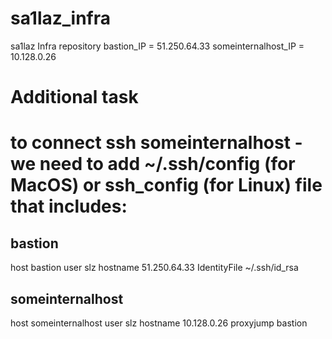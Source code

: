 # sa1laz_infra
sa1laz Infra repository
bastion_IP = 51.250.64.33
someinternalhost_IP = 10.128.0.26

# Additional task
# to connect ssh someinternalhost - we need to add ~/.ssh/config (for MacOS) or ssh_config (for Linux) file that includes:
## bastion
host bastion
	user slz
	hostname 51.250.64.33
	IdentityFile ~/.ssh/id_rsa
## someinternalhost
host someinternalhost
	user slz
	hostname 10.128.0.26
	proxyjump bastion
